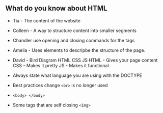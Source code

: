 ## What do you know about HTML
 - Tia - The content of the website
 - Colleen - A way to structure content into smaller segments
 - Chandler use opening and closing commands for the tags
 - Amelia - Uses elements to descripbe the structure of the page.
 - David - Bird Diagram HTML  CSS  JS
    HTML - Gives your page content
    CSS - Makes it pretty
    JS - Makes it functional

  - Always state what language you are using with the DOCTYPE
  - Best practices change ```<br>``` is no longer used
  - ```<body> </body>```
  - Some tags that are self closing ```<img>```

  
